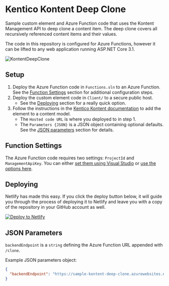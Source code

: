 # Kentico Kontent Deep Clone

Sample custom element and Azure Function code that uses the Kontent Management API to deep clone a content item. The deep clone covers all recursively referenced content items and their values.

The code in this repository is configured for Azure Functions, however it can be lifted to any web application running ASP.NET Core 3.1.

![KontentDeepClone](https://user-images.githubusercontent.com/34716163/96483697-22568300-120a-11eb-87ce-4c0e7800d04f.gif)

## Setup

1. Deploy the Azure Function code in `Functions.sln` to an Azure Function. See the [Function Settings](#function-settings) section for additional configuration steps.
1. Deploy the custom element code in `Client/` to a secure public host.
   - See the [Deploying](#Deploying) section for a really quick option.
1. Follow the instructions in the [Kentico Kontent documentation](https://docs.kontent.ai/tutorials/develop-apps/integrate/integrating-your-own-content-editing-features#a-3--displaying-a-custom-element-in-kentico-kontent) to add the element to a content model.
   - The `Hosted code URL` is where you deployed to in step 1.
   - The `Parameters {JSON}` is a JSON object containing optional defaults. See the [JSON parameters](#json-parameters) section for details.

## Function Settings

The Azure Function code requires two settings: `ProjectId` and `ManagementApiKey`. You can either [set them using Visual Studio](https://docs.microsoft.com/en-us/azure/azure-functions/functions-develop-vs#function-app-settings) or [use the options here](https://docs.microsoft.com/en-us/azure/azure-functions/functions-how-to-use-azure-function-app-settings#settings).

## Deploying

Netlify has made this easy. If you click the deploy button below, it will guide you through the process of deploying it to Netlify and leave you with a copy of the repository in your GitHub account as well.

[![Deploy to Netlify](https://www.netlify.com/img/deploy/button.svg)](https://app.netlify.com/start/deploy?repository=https://github.com/yuriys-kentico/KenticoKontentDeepClone)

## JSON Parameters

`backendEndpoint` is a `string` defining the Azure Function URL appended with `/clone`.

Example JSON parameters object:

```json
{
  "backendEndpoint": "https://sample-kontent-deep-clone.azurewebsites.net/clone"
}
```
